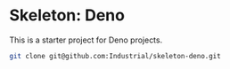 # Skeleton: Deno

This is a starter project for Deno projects.

```bash
git clone git@github.com:Industrial/skeleton-deno.git
```
